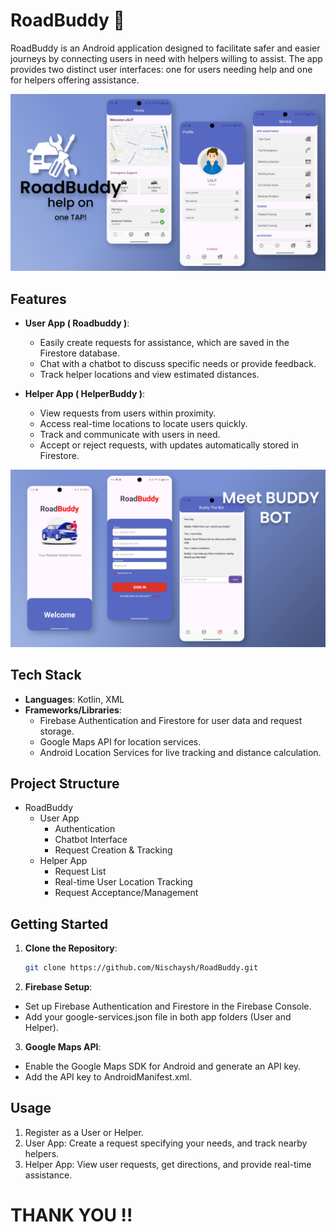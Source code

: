 # RoadBuddy 🚗

RoadBuddy is an Android application designed to facilitate safer and easier journeys by connecting users in need with helpers willing to assist. The app provides two distinct user interfaces: one for users needing help and one for helpers offering assistance. 

![Roadbuddy Screenshot](https://github.com/Nischaysh/RoadBuddy/blob/2256a0bb1a17195533197f62353296a8b40fad50/SS1.png)

## Features

- **User App ( Roadbuddy )**:
  - Easily create requests for assistance, which are saved in the Firestore database.
  - Chat with a chatbot to discuss specific needs or provide feedback.
  - Track helper locations and view estimated distances.

- **Helper App ( HelperBuddy )**:
  - View requests from users within proximity.
  - Access real-time locations to locate users quickly.
  - Track and communicate with users in need.
  - Accept or reject requests, with updates automatically stored in Firestore.
 
![Roadbuddy Screenshot](https://github.com/Nischaysh/RoadBuddy/blob/2256a0bb1a17195533197f62353296a8b40fad50/SS2.png)

## Tech Stack

- **Languages**: Kotlin, XML
- **Frameworks/Libraries**:
  - Firebase Authentication and Firestore for user data and request storage.
  - Google Maps API for location services.
  - Android Location Services for live tracking and distance calculation.
  
## Project Structure

- RoadBuddy
  - User App
    - Authentication
    - Chatbot Interface
    - Request Creation & Tracking
  - Helper App
    - Request List
    - Real-time User Location Tracking
    - Request Acceptance/Management

## Getting Started

1. **Clone the Repository**: 
   ```bash
   git clone https://github.com/Nischaysh/RoadBuddy.git

2. **Firebase Setup**:
 - Set up Firebase Authentication and Firestore in the Firebase Console.
 - Add your google-services.json file in both app folders (User and Helper).

3. **Google Maps API**:

 - Enable the Google Maps SDK for Android and generate an API key.
  - Add the API key to AndroidManifest.xml.

## Usage
 1. Register as a User or Helper.
 2. User App: Create a request specifying your needs, and track nearby helpers.
 3. Helper App: View user requests, get directions, and provide real-time assistance.

# THANK YOU !!
